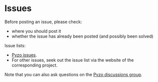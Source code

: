 # Issues

Before posting an issue, please check:

* where you should post it
* whether the issue has already been posted (and possibly been solved)

Issue lists:

  * [Pyzo issues](https://github.com/pyzo/pyzo/issues).
  * For other issues, seek out the issue list via the website of the corresponding project.

Note that you can also ask questions on the
[Pyzo discussions group](https://github.com/pyzo/pyzo/discussions).
